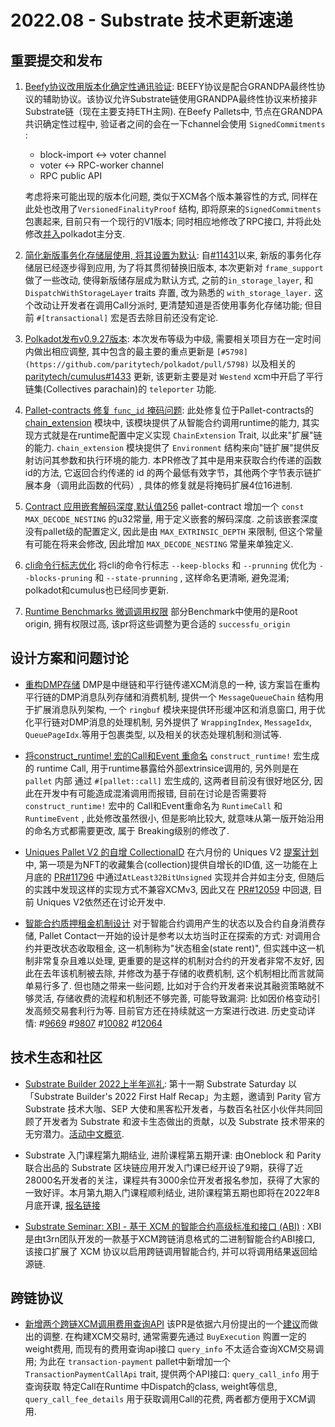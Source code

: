 # 2022.08 - Substrate 技术更新速递

## 重要提交和发布

1. [Beefy协议改用版本化确定性通讯验证](https://github.com/paritytech/substrate/pull/11962): BEEFY协议是配合GRANDPA最终性协议的辅助协议。该协议允许Substrate链使用GRANDPA最终性协议来桥接非Substrate链（现在主要支持ETH主网). 在Beefy Pallets中, 节点在GRANDPA共识确定性过程中, 验证者之间的会在一下channel会使用 `SignedCommitments` :
   
   - block-import <-> voter channel
   - voter <-> RPC-worker channel
   - RPC public API
   
   考虑将来可能出现的版本化问题, 类似于XCM各个版本兼容性的方式, 同样在此处也改用了`VersionedFinalityProof` 结构, 即将原来的`SignedCommitments` 包裹起来, 目前只有一个现行的V1版本; 同时相应地修改了RPC接口, 并将此处修改[并入](https://github.com/paritytech/polkadot/pull/5852)polkadot主分支. 

2. [简化新版事务化存储层使用, 将其设置为默认](https://github.com/paritytech/substrate/pull/11918): 自[#11431](https://github.com/paritytech/substrate/pull/11431)以来, 新版的事务化存储层已经逐步得到应用, 为了将其贯彻替换旧版本, 本次更新对 `frame_support` 做了一些改动, 使得新版储存层成为默认方式, 之前的`in_storage_layer`, 和 `DispatchWithStorageLayer` traits 弃置, 改为熟悉的 `with_storage_layer.` 这个改动让开发者在调用Call分派时, 更清楚知道是否使用事务化存储功能; 但目前 `#[transactional]` 宏是否去除目前还没有定论.

3. [Polkadot发布v0.9.27版本](https://github.com/paritytech/polkadot/releases/tag/v0.9.27):  本次发布等级为中级, 需要相关项目方在一定时间内做出相应调整, 其中包含的最主要的重点更新是 `[#5798](https://github.com/paritytech/polkadot/pull/5798)` 以及相关的[paritytech/cumulus#1433](https://github.com/paritytech/cumulus/pull/1433) 更新, 该更新主要是对 `Westend` xcm中开启了平行链集(Collectives parachain)的 `teleporter` 功能.

4. [Pallet-contracts 修复 `func_id` 掩码问题](https://github.com/paritytech/substrate/pull/11985):  此处修复位于Pallet-contracts的 [chain_extension](https://paritytech.github.io/substrate/master/pallet_contracts/chain_extension/index.html#) 模块中, 该模块提供了从智能合约调用runtime的能力, 其实现方式就是在runtime配置中定义实现 `ChainExtension` Trait, 以此来"扩展"链的能力. `chain_extension` 模块提供了 `Environment` 结构来向"链扩展"提供反射访问其参数和执行环境的能力. 本PR修改了其中是用来获取合约传递的函数 id的方法, 它返回合约传递的 id 的两个最低有效字节，其他两个字节表示链扩展本身（调用此函数的代码）, 具体的修复就是将掩码扩展4位16进制.

5. [Contract 应用嵌套解码深度,默认值256](https://github.com/paritytech/substrate/pull/11991) pallet-contract 增加一个 `const MAX_DECODE_NESTING` 的u32常量, 用于定义嵌套的解码深度. 之前该嵌套深度没有pallet级的配置定义, 因此是由 `MAX_EXTRINSIC_DEPTH` 来限制, 但这个常量有可能在将来会修改, 因此增加 `MAX_DECODE_NESTING` 常量来单独定义.

6. [cli命令行标志优化](https://github.com/paritytech/substrate/pull/11934) 将cli的命令行标志 `--keep-blocks` 和 `--prunning` 优化为 `--blocks-pruning` 和 `--state-prunning` , 这样命名更清晰, 避免混淆; polkadot和cumulus也已经同步更新.

7. [Runtime Benchmarks 微调调用权限](https://github.com/paritytech/substrate/pull/12037) 部分Benchmark中使用的是Root origin, 拥有权限过高, 该pr将这些调整为更合适的 `successfu_origin`
   

## 设计方案和问题讨论

* [重构DMP存储](https://github.com/paritytech/polkadot/pull/5776) DMP是中继链和平行链传递XCM消息的一种, 该方案旨在重构平行链的DMP消息队列存储和消费机制, 提供一个 `MessageQueueChain` 结构用于扩展消息队列架构, 一个 `ringbuf` 模块来提供环形缓冲区和消息窗口, 用于优化平行链对DMP消息的处理机制, 另外提供了 `WrappingIndex`, `MessageIdx`, `QueuePageIdx`.等用于包裹类型, 以及相关的状态处理机制和测试等.

* [将construct_runtime! 宏的Call和Event 重命名](https://github.com/paritytech/substrate/pull/11981) `construct_runtime!` 宏生成的 runtime Call, 用于runtime暴露给外部extrinsice调用的, 另外则是在 `pallet` 内部 通过 `#[pallet::call]` 宏生成的, 这两者目前没有很好地区分, 因此在开发中有可能造成混淆调用而报错, 目前在讨论是否需要将 `construct_runtime!` 宏中的 Call和Event重命名为 `RuntimeCall` 和 `RuntimeEvent` , 此处修改虽然很小, 但是影响比较大, 就意味从第一版开始沿用的命名方式都需要更改, 属于 Breaking级别的修改了.

* [Uniques Pallet V2 的自增 CollectionaID](https://github.com/paritytech/substrate/pull/12059) 在六月份的 Uniques V2 [提案计划](https://github.com/paritytech/substrate/issues/11783)中, 第一项是为NFT的收藏集合(collection)提供自增长的ID值, 这一功能在上月底的 [PR#11796](https://github.com/paritytech/substrate/pull/11796) 中通过`AtLeast32BitUnsigned` 实现并合并如主分支, 但随后的实践中发现这样的实现方式不兼容XCMv3, 因此又在 [PR#12059](https://github.com/paritytech/substrate/pull/12059) 中回退, 目前 Uniques V2依然还在讨论开发中.

* [智能合约质押租金机制设计](https://github.com/paritytech/substrate/pull/12083) 对于智能合约调用产生的状态以及合约自身消费存储, Pallet Contact一开始的设计是参考以太坊当时正在探索的方式: 对调用合约并更改状态收取租金, 这一机制称为"状态租金(state rent)", 但实践中这一机制非常复杂且难以处理, 更重要的是这样的机制对合约的开发者非常不友好, 因此在去年该机制被去除, 并修改为基于存储的收费机制, 这个机制相比而言就简单易行多了. 但也随之带来一些问题, 比如对于合约开发者来说其融资策略就不够灵活, 存储收费的流程和机制还不够完善, 可能导致漏洞: 比如因价格变动引发高频交易套利行为等. 目前官方还在持续就这一方案进行改进. 历史变动详情: #[9669](https://github.com/paritytech/substrate/pull/9669) #[9807](https://github.com/paritytech/substrate/issues/9807) #[10082](https://github.com/paritytech/substrate/pull/10082) #[12064](https://github.com/paritytech/substrate/issues/12064)

## 技术生态和社区

* [Substrate Builder 2022上半年巡礼](https://www.youtube.com/watch?v=7QqGoLM9xDA&t=4484s): 第十一期 Substrate Saturday 以「Substrate Builder's 2022 First Half Recap」为主题，邀请到 Parity 官方 Substrate 技术大咖、SEP 大使和黑客松开发者，与数百名社区小伙伴共同回顾了开发者为 Substrate 和波卡生态做出的贡献，以及 Substrate 技术带来的无穷潜力。[活动中文概览](https://mp.weixin.qq.com/s/A-WjesCRWbp5h1zpBygHgw).  

* Substrate 入门课程第九期结业, 进阶课程第五期开课:  由Oneblock 和 Parity 联合出品的 Substrate 区块链应用开发入门课已经开设了9期，获得了近28000名开发者的关注，课程共有3000余位开发者报名参加，获得了大家的一致好评。本月第九期入门课程顺利结业, 进阶课程第五期也即将在2022年8月底开课, [报名链接](https://jhp.h5.xeknow.com/s/Ka46y)

* [Substrate Seminar: XBI - 基于 XCM 的智能合约高级标准和接口 (ABI)](https://www.youtube.com/watch?v=9nBGSMs8XM8&list=PLp0_ueXY_enXRfoaW7sTudeQH10yDvFOS) : XBI是由t3rn团队开发的一款基于XCM跨链消息格式的二进制智能合约ABI接口, 该接口扩展了 XCM 协议以启用跨链调用智能合约, 并可以将调用结果返回给源链. 

## 跨链协议

* [新增两个跨链XCM调用费用查询API](https://github.com/paritytech/substrate/pull/11819) 该PR是依据六月份提出的一个[建议](https://github.com/paritytech/substrate/issues/11665)而做出的调整. 在构建XCM交易时, 通常需要先通过 `BuyExecution` 购置一定的weight费用, 而现有的费用查询api接口 `query_info` 不太适合查询XCM交易调用; 为此在 `transaction-payment` pallet中新增加一个 `TransactionPaymentCallApi` trait, 提供两个API接口: `query_call_info` 用于查询获取 特定Call在Runtime 中Dispatch的class, weight等信息, `query_call_fee_details` 用于获取调用Call的花费, 两者都方便用于XCM调用.

